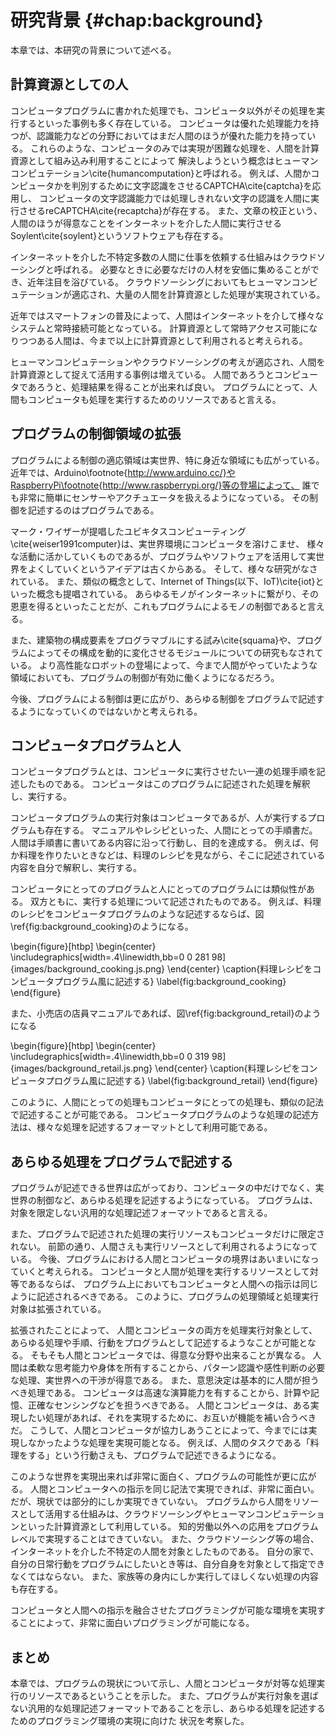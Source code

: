# 研究背景 {#chap:background}

本章では、本研究の背景について述べる。

<!--  

背景は状況説明

- 人間とコンピュータの共生
- 人と計算機のプログラムは似ている、ということを示す
- プログラムは実行者を選ばない、ということを示す
- プログラムは処理するフィールドを選ばない、ということを示す
- プログラムは汎用的な処理記述フォーマットである、ということを示す

- プログラムによって、フィールドを選ばずに、人と計算機への指示する手法を提案する

-->

## 計算資源としての人

<!-- プログラムの制御対象？ -->
<!-- 制御することとプログラムを実行するの違い -->
<!-- プログラムを実行するのはコンピュータ。人間は指示を受け取って返り値を返したいするだけ。 -->
<!-- ### 計算資源としての人 -->

<!--
- プログラムに書かれた処理を実行する対象はコンピュータだけではなくなっている
- コンピュータのみでは解決が困難な問題を、人間を計算資源として利用することで解決する手法はヒューマンコンピュテーションと呼ばれる。
- 人間はプログラムとって、コンピュータと同じ、処理を実行する対象にすぎないのである

- 前述の項目を考えると、プログラムの 領域は実世界にも広がっている。
- 人間によって実世界も操作できるならば、計算資源というよりも〇〇資源と言える。

(ついでに、入れるかわからないけど) スマホとかの流通で、人間は常にインターネットに繋がれる。
つまり、インターネットを介していつでもプログラムから参照可能になっている。
非常に計算資源としてもやりやすい。

-->

<!-- コンピュータのみでは実現が困難な処理を、人間を計算資源として組み込み利用することによって解決するという概念は
ヒューマンコンピュテーション\cite{humancomputation}と呼ばれる。
コンピュータは優れた処理能力を持つが、パターン認識能力など、人間のほうが得意な処理分野は多く存在する。
そういった分野において、人間と計算機の共生\cite{man-computer-symbiosis}が実現可能ならば、
お互いの長所を活かしあったより良い環境を作り出す事ができる。 -->

コンピュータプログラムに書かれた処理でも、コンピュータ以外がその処理を実行するといった事例も多く存在している。
コンピュータは優れた処理能力を持つが、認識能力などの分野においてはまだ人間のほうが優れた能力を持っている。
これらのような、コンピュータのみでは実現が困難な処理を、人間を計算資源として組み込み利用することによって
解決しようという概念はヒューマンコンピュテーション\cite{humancomputation}と呼ばれる。
例えば、人間かコンピュータかを判別するために文字認識をさせるCAPTCHA\cite{captcha}を応用し、
コンピュータの文字認識能力では処理しきれない文字の認識を人間に実行させるreCAPTCHA\cite{recaptcha}が存在する。
また、文章の校正という、人間のほうが得意なことをインターネットを介した人間に実行させるSoylent\cite{soylent}というソフトウェアも存在する。

インターネットを介した不特定多数の人間に仕事を依頼する仕組みはクラウドソーシングと呼ばれる。
必要なときに必要なだけの人材を安価に集めることができ、近年注目を浴びている。
クラウドソーシングにおいてもヒューマンコンピュテーションが適応され、大量の人間を計算資源とした処理が実現されている。
<!-- turkit, crowdforge, 大人数を利用した例が欲しい -->

近年ではスマートフォンの普及によって、人間はインターネットを介して様々なシステムと常時接続可能となっている。
計算資源として常時アクセス可能になりつつある人間は、今まで以上に計算資源として利用されると考えられる。
<!-- ここで、人間がインターネットに常時繋がっていることを示す -->

ヒューマンコンピュテーションやクラウドソーシングの考えが適応され、人間を計算資源として捉えて活用する事例は増えている。
人間であろうとコンピュータであろうと、処理結果を得ることが出来れば良い。
プログラムにとって、人間もコンピュータも処理を実行するためのリソースであると言える。

## プログラムの制御領域の拡張

<!-- もっと、人と計算機が協調しあって処理を進めていくというモデルについて述べるべき -->

<!-- /\### 画面上から実世界へ -->

<!-- - プログラムで制御を記述できる領域は広がっている
- センサやアクチュエータが簡単に使える
- ログラマブルな建築やプログラムによって動的に構成を変える物質の研究もされている
- プログラムで制御しない空間というのはなくなっていくのでは -->

プログラムによる制御の適応領域は実世界、特に身近な領域にも広がっている。
近年では、Arduino\footnote{http://www.arduino.cc/}やRaspberryPi\footnote{http://www.raspberrypi.org/}等の登場によって、
誰でも非常に簡単にセンサーやアクチュエータを扱えるようになっている。
その制御を記述するのはプログラムである。

マーク・ワイザーが提唱したユビキタスコンピューティング\cite{weiser1991computer}は、実世界環境にコンピュータを溶けこませ、
様々な活動に活かしていくものであるが、プログラムやソフトウェアを活用して実世界をよくしていくというアイデアは古くからある。
そして、様々な研究がなされている。
また、類似の概念として、Internet of Things(以下、IoT)\cite{iot}といった概念も提唱されている。
あらゆるモノがインターネットに繋がり、その恩恵を得るといったことだが、これもプログラムによるモノの制御であると言える。

また、建築物の構成要素をプログラマブルにする試み\cite{squama}や、プログラムによってその構成を動的に変化させるモジュールについての研究もなされている。
より高性能なロボットの登場によって、今まで人間がやっていたような領域においても、プログラムの制御が有効に働くようになるだろう。
<!-- ロボット系の研究事例があれば出したい -->
今後、プログラムによる制御は更に広がり、あらゆる制御をプログラムで記述するようになっていくのではないかと考えられる。

## コンピュータプログラムと人  

<!-- SICPの序文とかから

- プログラムは処理手順が記述されたもの
- コンピュータプログラムは、コンピュータに実行してもらいたい処理を記述しておく手順書である。
- 一方で、人間にとってもプログラムというものは存在する。
- 例えば、マニュアルやレシピといったものだ。
- また、音楽の演奏会のプログラムなども、演奏会全体の一連の処理の流れを記述しておくものである。
- 両者を比べると、非常に類似している
- 画像で示す
- プログラムとは、実行したい処理を記述するものであり、その実行対象は選ばれない。
- コンピュータのほうが得意だからコンピュータにやらせているだけであって、人間がやっても良いのである。
-->

コンピュータプログラムとは、コンピュータに実行させたい一連の処理手順を記述したものである。
コンピュータはこのプログラムに記述された処理を解釈し、実行する。

コンピュータプログラムの実行対象はコンピュータであるが、人が実行するプログラムも存在する。
マニュアルやレシピといった、人間にとっての手順書だ。
人間は手順書に書いてある内容に沿って行動し、目的を達成する。
例えば、何か料理を作りたいときなどは、料理のレシピを見ながら、そこに記述されている内容を自分で解釈し、実行する。

コンピュータにとってのプログラムと人にとってのプログラムには類似性がある。
双方ともに、実行する処理について記述されたものである。
例えば、料理のレシピをコンピュータプログラムのような記述するならば、図\ref{fig:background_cooking}のようになる。

\begin{figure}[htbp]
  \begin{center}
  \includegraphics[width=.4\linewidth,bb=0 0 281 98]{images/background_cooking.js.png}
  \end{center}
  \caption{料理レシピをコンピュータプログラム風に記述する}
  \label{fig:background_cooking}
\end{figure}

また、小売店の店員マニュアルであれば、図\ref{fig:background_retail}のようになる

\begin{figure}[htbp]
  \begin{center}
  \includegraphics[width=.4\linewidth,bb=0 0 319 98]{images/background_retail.js.png}
  \end{center}
  \caption{料理レシピをコンピュータプログラム風に記述する}
  \label{fig:background_retail}
\end{figure}

このように、人間にとっての処理もコンピュータにとっての処理も、類似の記法で記述することが可能である。
コンピュータプログラムのような処理の記述方法は、様々な処理を記述するフォーマットとして利用可能である。

<!-- ## まとめの前のまとめみたいな？

  人間への指示とコンピュータへの指示を同じように書ければ、日常活動さえもプログラミングできる。
  つまり、何でもかんでもプログラムで記述するような社会が来るよ
  だが、現状において、自分自身とかをプログラムから呼び出せる仕組みがないよ
  せっかく身の回りがプログラマブルになってきてるのに、自分自身を組み込めなくては、人間という存在が
  様々なプログラムのボトルネックになりがち。
  これでは日常生活とかもプログラムできない。

-->

## あらゆる処理をプログラムで記述する

<!-- - プログラムは汎用処理記述フォーマットである
  - 画面上だろうと、実世界だろうと、あらゆる処理を記述し得る
- 実行リソースも何でも良いのでは
  - コンピュータだけにとらわれない
  - 人間さえも実行リソースである
  - 両者の境界はあいまいになっていくだろう
- 人間と計算機を実行リソースとして、あらゆる処理・手順・行動をプログラムとして記述できれば良い
  - そもそも人間と計算機は得意分野が違い話
    - 人間は汎用的で好意的解釈可能な入出力装置
    - 計算機は...?
  - 協調し合えば良い
  - なんか理由つける
- しかし、現状では部分的にしか実現できていない
  - 例えば、人間が実世界で行っている処理
    - 料理をする、とか
    - 仕事したり
  - 日常の活動の中にもコンピュータのほうが得意なことは多くある
  - プログラムから人間をリソースとして利用する手法は、クラウドソーシングに限られる
    - 知的労働しかできない
    - その場にいけるわけではない
    - そもそもインターネットを介した不特定の人間に任せられない処理がある -->

プログラムが記述できる世界は広がっており、コンピュータの中だけでなく、実世界の制御など、あらゆる処理を記述するようになっている。
プログラムは、対象を限定しない汎用的な処理記述フォーマットであると言える。

また、プログラムで記述された処理の実行リソースもコンピュータだけに限定されない。
前節の通り、人間さえも実行リソースとして利用されるようになっている。
今後、プログラムにおける人間とコンピュータの境界はあいまいになっていくと考えられる。
コンピュータと人間が処理を実行するリソースとして対等であるならば、
プログラム上においてもコンピュータと人間への指示は同じように記述されるべきである。
このように、プログラムの処理領域と処理実行対象は拡張されている。


拡張されたことによって、<!-- パラダイム？ -->
人間とコンピュータの両方を処理実行対象として、あらゆる処理や手順、行動をプログラムとして記述するようなことが可能となる。
そもそも人間とコンピュータでは、得意な分野や出来ることが異なる。
人間は柔軟な思考能力や身体を所有することから、パターン認識や感性判断の必要な処理、実世界への干渉が得意である。
また、意思決定は基本的に人間が担うべき処理である。
コンピュータは高速な演算能力を有することから、計算や記憶、正確なセンシングなどを担うべきである。
人間とコンピュータは、ある実現したい処理があれば、それを実現するために、お互いが機能を補い合うべきだ。
こうして、人間とコンピュータが協力しあうことによって、今までには実現しなかったような処理を実現可能となる。
例えば、人間のタスクである「料理をする」という行動さえも、プログラムで記述できるようになる。
<!-- その手順を示す -->

このような世界を実現出来れば非常に面白く、プログラムの可能性が更に広がる。
人間とコンピュータへの指示を同じ記法で実現できれば、非常に面白い。
だが、現状では部分的にしか実現できていない。
プログラムから人間をリソースとして活用する仕組みは、クラウドソーシングやヒューマンコンピュテーションといった計算資源として利用している。
知的労働以外への応用をプログラムレベルで実現することはできていない。
また、クラウドソーシング等の場合、インターネットを介した不特定の人間を対象としたものである。
自分の家で、自分の日常行動をプログラムにしたいとき等は、自分自身を対象として指定できなくてはならない。
また、家族等の身内にしか実行してほしくない処理の内容も存在する。

コンピュータと人間への指示を融合させたプログラミングが可能な環境を実現することによって、非常に面白いプログラミングが可能になる。

## まとめ

本章では、プログラムの現状について示し、人間とコンピュータが対等な処理実行のリソースであるということを示した。
また、プログラムが実行対象を選ばない汎用的な処理記述フォーマットであることを示し、あらゆる処理を記述するためのプログラミング環境の実現に向けた
状況を考察した。


<!--
# コンピュータプログラムの処理領域

## 従来の処理領域

- プログラムはコンピュータに対する処理命令を記述するもの
- コンピュータ

## 新しい領域への拡張

# コンピュータプログラムと人のプログラム

## 類似性
例えばマニュアル
例えば料理
例をプログラムっぽく記述して、プログラムとの比較・類似性を示す

# 新しいプログラミングスタイルの必要性

## 日常生活の記述

- コンピュータプログラムとは

- 人にとってのプログラム

- -->
<!--
# 計算資源としての人

コンピュータだけでは処理が難しい問題も存在する。
それを人を計算資源として利用することで解決しようという考えかたはヒューマンコンピュテーション\cite{humancomputation}と呼ばれる
つまり、人間をコンピュータと同じ計算資源として捉え、各種システムに組み込むということである。
ヒューマンコンピュテーションは近年注目を集めており、多くの研究が行なわれている。

ヒューマンコンピュテーションを始めとし、計算機のみでは処理が困難な問題を人間を利用することで解決

## Human Computation

## Human as Sensor

## Human as Actuator

## プログラミング環境

# 既存手法の問題点

- 人を明示的に指定できない
- シンプルかつ汎用的に利用できない

# 人間と計算機の融合的プログラミング

コンピュータプログラムと人のプログラムは、

- 両者の融合の可能性

\subsection{計算資源としての人}

コンピュータは非常に優秀な計算機器であるが、コンピュータだけでは解決が困難な問題は現在の技術では存在する。
このコンピュータだけでは処理が困難な問題に関して、人間に処理させることによって解決しようという考えは
ヒューマンコンピュテーション\cite{humancomputation}と呼ばれ、近年注目を集めている。
つまり、人間をコンピュータと同じ計算資源として考え、処理させるということである。

\cite{recaptcha}


HumanComputation / Crowdsourcingなどによって、人は明確に計算資源として扱われるようになった。
今後も、コンピュータにできないことは人にやらせることで問題解決する手法は使われ続けると考えられる。



\subsection{コンピュータプログラムと人のプログラムの類似性}

\subsection{}

\subsection{対象を明示的に指定できない}
\subsection{シンプルでない}
<!--
% - ヒューマンコンピュテーションの登場
%   - 人間も計算資源として利用することが提案されている。
%
% - HumanComputationの登場
%   - 人間は明確に計算資源となる
% - 人と計算機を同じように扱う
%   - 人と計算機、双方に対する処理命令フォーマットが異なる
%     - 計算機はプログラムの通りに動く
%     - 人はマニュアル等に沿って動くことが多い
%   - 実行可能なフォーマットに統一するべきでは
%     - プログラムで記述できる
%   - マニュアル等は非常にプログラム的
%     - 例えば、運動会プログラムとか
%   - 社会の多くはプログラムによって支配されている
% - プログラムから人を扱う
%   - 様々な研究
%   - クラウドソーシング系のばっかり
%   - 演算のための機能としてしか利用されることはない
% - 人は汎用的実行主体である
%   - 演算だけでなく、様々なことができるし、している
%     - マニュアルは様々なことが記述されている
%   - より需要があるのは、自分自身や家族、会社などの組織内の人間
%     - 身近な人間をプログラムできるほうが良い
%   - 普通にプログラムを書いてるかのように扱えるべき
% - 特定の身近な人をプログラムに組み込めるような仕組みはない
%   - 人とコンピュータを同じフォーマットで扱う
%     - 今までは人がやっていたけどコンピュータでもできそうなことを全てコンピュータにやらせる
%     - 以下の2つが考えられる
%       - 人がプログラムに積極的に貢献する
%         - 計算機だけでは難しい処理も実現する
%       - 出来るだけ人のやることを減らす
%         - 可能な限りの処理を計算機に実行させる
%         - 人には、本当に人がやるべきようなことをやらせる
%         - 新しい技術によって人がやらなくても良いことが増えても、すぐに対応可能である -->


<!-- メモ -->

<!-- ## コンピュータと人のプログラムに基づいた共同処理

- もはやコンピュータも人も、処理を実行する対象として同じように見るべき
- 処理に応じて、コンピュータが得意ならコンピュータがやれば良い
- 人が得意なら人がやれば良い
- コンピュータと人がお互いの得意分野において力を発揮し、処理を実行していくようなプログラムが書ければ良い
- だが、現状では、人はプログラムから利用されているとしても、知的労働のみである

## 人的資源の利用が限られている

- プログラムは汎用処理記述フォーマットである
- プログラムはコンピュータだけでなく、人間への指示も記述可能である
- 両者の境界はなくなりつつある
- 人的資源を使って汎用的に処理を記述すれば良い
- だけど、現状は人的資源は知的労働にのみしか使われていない
- 人間は知的労働のみならず、様々な処理が可能な存在である。
- なぜそういったことができないか、人的資源を活用するプログラムはクラウドソーシングしかないから
- クラウドソーシングでは、例えば自分自身を対象として処理をさせるとかができない
- 自分の身の周りの出来事を記述することができない
- 例えばレシピとか、そういったものをプログラムとして記述できない。

## 人と計算機の融合的プログラミング環境

今後、人間はプログラムから呼び出されることが普通なようになっていくのではないか。
また、プログラムから制御しないような空間は今後どんどん減っていくのではないか。

もはや人間はプログラムの要素として普通なのでは
実世界を操作するのに、人間を使わない手はない
実世界を操作するのに、人間と計算機、双方のリソースを使う
コンピュータが得意なことはコンピュータが、人が得意なことは人がやれば良い
これによって、今まではプログラムとして記述してこなかったような、人間の生活さえもプログラミングできるのでは
また、可能な限りコンピュータに処理を実行させて、人間は人間にしかできないことに専念できるのでは？

問題は、プログラムからある特定の人物に対する処理命令を送るのがめんどくさいこと
クラウドソーシングとかで人間への処理命令を送ることはできるけど、クラウドソーシングプラットフォームでは
家族や自分を指定して何かやらせるといったことは困難。
特殊な記法なく、今までどおりの普通にプログラミングしてるだけなのに、日常生活をプログラミングしたい -->
